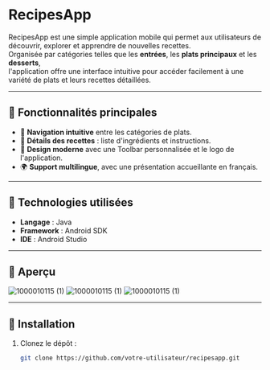 # RecipesApp

RecipesApp est une simple application mobile qui permet aux utilisateurs de découvrir, explorer et apprendre de nouvelles recettes.  
Organisée par catégories telles que les **entrées**, les **plats principaux** et les **desserts**,  
l'application offre une interface intuitive pour accéder facilement à une variété de plats et leurs recettes détaillées.

---

## 🎯 Fonctionnalités principales

- 🌟 **Navigation intuitive** entre les catégories de plats.  
- 📖 **Détails des recettes** : liste d'ingrédients et instructions.  
- 🎨 **Design moderne** avec une Toolbar personnalisée et le logo de l'application.  
- 🌍 **Support multilingue**, avec une présentation accueillante en français.   

---

## 🔧 Technologies utilisées

- **Langage** : Java  
- **Framework** : Android SDK  
- **IDE** : Android Studio   

---

## 📸 Aperçu
![1000010115 (1)](https://github.com/user-attachments/assets/b72c55f8-8a61-48ce-96e4-ea9a76059a36) ![1000010115 (1)](https://github.com/user-attachments/assets/b72c55f8-8a61-48ce-96e4-ea9a76059a36) ![1000010115 (1)](https://github.com/user-attachments/assets/b72c55f8-8a61-48ce-96e4-ea9a76059a36)

---

## 🚀 Installation

1. Clonez le dépôt :  
   ```bash
   git clone https://github.com/votre-utilisateur/recipesapp.git
